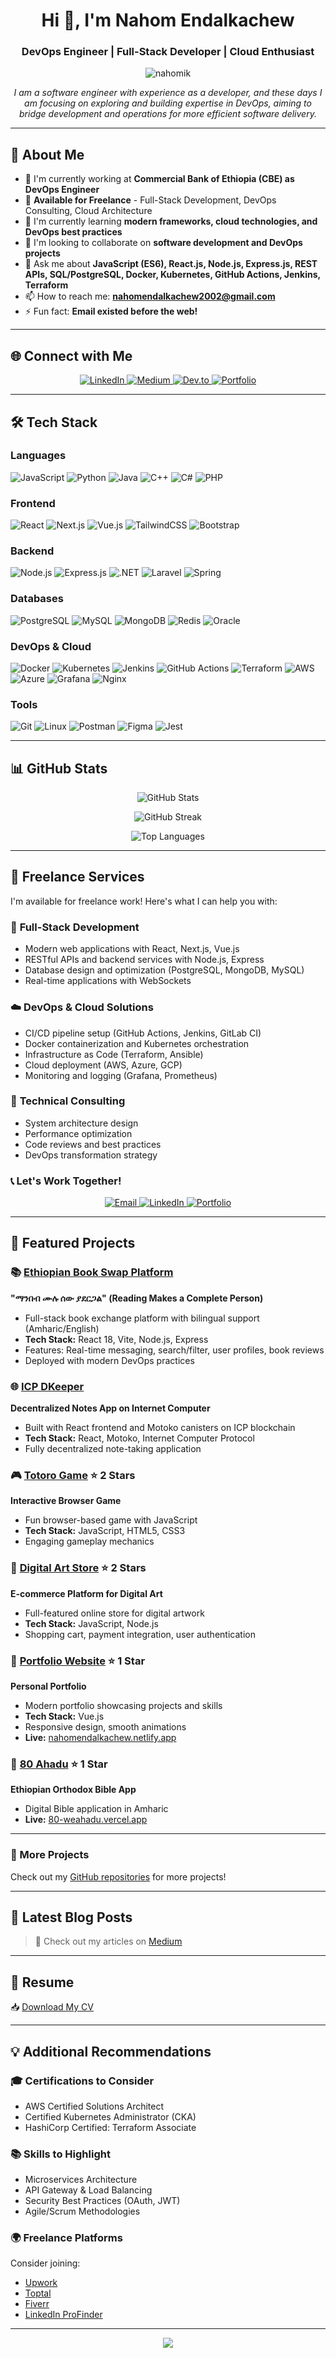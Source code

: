 <h1 align="center">Hi 👋, I'm Nahom Endalkachew</h1>
<h3 align="center">DevOps Engineer | Full-Stack Developer | Cloud Enthusiast</h3>

<p align="center">
  <img src="https://komarev.com/ghpvc/?username=nahomik&label=Profile%20views&color=00ADB5&style=flat" alt="nahomik" />
</p>

<p align="center">
  <em>I am a software engineer with experience as a developer, and these days I am focusing on exploring and building expertise in DevOps, aiming to bridge development and operations for more efficient software delivery.</em>
</p>

---

## 🚀 About Me

- 🔭 I'm currently working at **Commercial Bank of Ethiopia (CBE) as DevOps Engineer**
- 💼 **Available for Freelance** - Full-Stack Development, DevOps Consulting, Cloud Architecture
- 🌱 I'm currently learning **modern frameworks, cloud technologies, and DevOps best practices**
- 👯 I'm looking to collaborate on **software development and DevOps projects**
- 💬 Ask me about **JavaScript (ES6), React.js, Node.js, Express.js, REST APIs, SQL/PostgreSQL, Docker, Kubernetes, GitHub Actions, Jenkins, Terraform**
- 📫 How to reach me: **nahomendalkachew2002@gmail.com**
- ⚡ Fun fact: **Email existed before the web!**

---

## 🌐 Connect with Me

<p align="center">
  <a href="https://linkedin.com/in/nahomendalkachew-897899234" target="_blank">
    <img src="https://img.shields.io/badge/LinkedIn-0077B5?style=for-the-badge&logo=linkedin&logoColor=white" alt="LinkedIn"/>
  </a>
  <a href="https://medium.com/@nahomik" target="_blank">
    <img src="https://img.shields.io/badge/Medium-12100E?style=for-the-badge&logo=medium&logoColor=white" alt="Medium"/>
  </a>
  <a href="https://dev.to/nahomik" target="_blank">
    <img src="https://img.shields.io/badge/dev.to-0A0A0A?style=for-the-badge&logo=devdotto&logoColor=white" alt="Dev.to"/>
  </a>
  <a href="https://nahomendalkachew.netlify.app/" target="_blank">
    <img src="https://img.shields.io/badge/Portfolio-00ADB5?style=for-the-badge&logo=google-chrome&logoColor=white" alt="Portfolio"/>
  </a>
</p>

---

## 🛠️ Tech Stack

### **Languages**
![JavaScript](https://img.shields.io/badge/JavaScript-F7DF1E?style=for-the-badge&logo=javascript&logoColor=black)
![Python](https://img.shields.io/badge/Python-3776AB?style=for-the-badge&logo=python&logoColor=white)
![Java](https://img.shields.io/badge/Java-ED8B00?style=for-the-badge&logo=openjdk&logoColor=white)
![C++](https://img.shields.io/badge/C++-00599C?style=for-the-badge&logo=cplusplus&logoColor=white)
![C#](https://img.shields.io/badge/C%23-239120?style=for-the-badge&logo=csharp&logoColor=white)
![PHP](https://img.shields.io/badge/PHP-777BB4?style=for-the-badge&logo=php&logoColor=white)

### **Frontend**
![React](https://img.shields.io/badge/React-20232A?style=for-the-badge&logo=react&logoColor=61DAFB)
![Next.js](https://img.shields.io/badge/Next.js-000000?style=for-the-badge&logo=nextdotjs&logoColor=white)
![Vue.js](https://img.shields.io/badge/Vue.js-35495E?style=for-the-badge&logo=vuedotjs&logoColor=4FC08D)
![TailwindCSS](https://img.shields.io/badge/Tailwind_CSS-38B2AC?style=for-the-badge&logo=tailwind-css&logoColor=white)
![Bootstrap](https://img.shields.io/badge/Bootstrap-563D7C?style=for-the-badge&logo=bootstrap&logoColor=white)

### **Backend**
![Node.js](https://img.shields.io/badge/Node.js-339933?style=for-the-badge&logo=nodedotjs&logoColor=white)
![Express.js](https://img.shields.io/badge/Express.js-000000?style=for-the-badge&logo=express&logoColor=white)
![.NET](https://img.shields.io/badge/.NET-512BD4?style=for-the-badge&logo=dotnet&logoColor=white)
![Laravel](https://img.shields.io/badge/Laravel-FF2D20?style=for-the-badge&logo=laravel&logoColor=white)
![Spring](https://img.shields.io/badge/Spring-6DB33F?style=for-the-badge&logo=spring&logoColor=white)

### **Databases**
![PostgreSQL](https://img.shields.io/badge/PostgreSQL-316192?style=for-the-badge&logo=postgresql&logoColor=white)
![MySQL](https://img.shields.io/badge/MySQL-005C84?style=for-the-badge&logo=mysql&logoColor=white)
![MongoDB](https://img.shields.io/badge/MongoDB-4EA94B?style=for-the-badge&logo=mongodb&logoColor=white)
![Redis](https://img.shields.io/badge/Redis-DC382D?style=for-the-badge&logo=redis&logoColor=white)
![Oracle](https://img.shields.io/badge/Oracle-F80000?style=for-the-badge&logo=oracle&logoColor=white)

### **DevOps & Cloud**
![Docker](https://img.shields.io/badge/Docker-2496ED?style=for-the-badge&logo=docker&logoColor=white)
![Kubernetes](https://img.shields.io/badge/Kubernetes-326CE5?style=for-the-badge&logo=kubernetes&logoColor=white)
![Jenkins](https://img.shields.io/badge/Jenkins-D24939?style=for-the-badge&logo=jenkins&logoColor=white)
![GitHub Actions](https://img.shields.io/badge/GitHub_Actions-2088FF?style=for-the-badge&logo=github-actions&logoColor=white)
![Terraform](https://img.shields.io/badge/Terraform-7B42BC?style=for-the-badge&logo=terraform&logoColor=white)
![AWS](https://img.shields.io/badge/AWS-232F3E?style=for-the-badge&logo=amazon-aws&logoColor=white)
![Azure](https://img.shields.io/badge/Azure-0078D4?style=for-the-badge&logo=microsoft-azure&logoColor=white)
![Grafana](https://img.shields.io/badge/Grafana-F46800?style=for-the-badge&logo=grafana&logoColor=white)
![Nginx](https://img.shields.io/badge/Nginx-009639?style=for-the-badge&logo=nginx&logoColor=white)

### **Tools**
![Git](https://img.shields.io/badge/Git-F05032?style=for-the-badge&logo=git&logoColor=white)
![Linux](https://img.shields.io/badge/Linux-FCC624?style=for-the-badge&logo=linux&logoColor=black)
![Postman](https://img.shields.io/badge/Postman-FF6C37?style=for-the-badge&logo=postman&logoColor=white)
![Figma](https://img.shields.io/badge/Figma-F24E1E?style=for-the-badge&logo=figma&logoColor=white)
![Jest](https://img.shields.io/badge/Jest-C21325?style=for-the-badge&logo=jest&logoColor=white)

---

## 📊 GitHub Stats

<p align="center">
  <img src="https://github-readme-stats.vercel.app/api?username=nahomik&show_icons=true&theme=tokyonight&hide_border=true" alt="GitHub Stats" />
</p>

<p align="center">
  <img src="https://github-readme-streak-stats.herokuapp.com/?user=nahomik&theme=tokyonight&hide_border=true" alt="GitHub Streak" />
</p>

<p align="center">
  <img src="https://github-readme-stats.vercel.app/api/top-langs/?username=nahomik&layout=compact&theme=tokyonight&hide_border=true" alt="Top Languages" />
</p>

---

## 💼 Freelance Services

I'm available for freelance work! Here's what I can help you with:

### 🌟 **Full-Stack Development**
- Modern web applications with React, Next.js, Vue.js
- RESTful APIs and backend services with Node.js, Express
- Database design and optimization (PostgreSQL, MongoDB, MySQL)
- Real-time applications with WebSockets

### ☁️ **DevOps & Cloud Solutions**
- CI/CD pipeline setup (GitHub Actions, Jenkins, GitLab CI)
- Docker containerization and Kubernetes orchestration
- Infrastructure as Code (Terraform, Ansible)
- Cloud deployment (AWS, Azure, GCP)
- Monitoring and logging (Grafana, Prometheus)

### 🔧 **Technical Consulting**
- System architecture design
- Performance optimization
- Code reviews and best practices
- DevOps transformation strategy

### 📞 **Let's Work Together!**
<p align="center">
  <a href="mailto:nahomendalkachew2002@gmail.com">
    <img src="https://img.shields.io/badge/Email_Me-00ADB5?style=for-the-badge&logo=gmail&logoColor=white" alt="Email"/>
  </a>
  <a href="https://linkedin.com/in/nahomendalkachew-897899234">
    <img src="https://img.shields.io/badge/LinkedIn-0077B5?style=for-the-badge&logo=linkedin&logoColor=white" alt="LinkedIn"/>
  </a>
  <a href="https://nahomendalkachew.netlify.app/">
    <img src="https://img.shields.io/badge/Portfolio-00ADB5?style=for-the-badge&logo=google-chrome&logoColor=white" alt="Portfolio"/>
  </a>
</p>

---

## 🎯 Featured Projects

### 📚 [Ethiopian Book Swap Platform](https://github.com/nahomik/Books_Swap_Platform)
**"ማንበብ ሙሉ ሰው ያደርጋል" (Reading Makes a Complete Person)**
- Full-stack book exchange platform with bilingual support (Amharic/English)
- **Tech Stack:** React 18, Vite, Node.js, Express
- Features: Real-time messaging, search/filter, user profiles, book reviews
- Deployed with modern DevOps practices

### 🌐 [ICP DKeeper](https://github.com/nahomik/ICP-dkeeper)
**Decentralized Notes App on Internet Computer**
- Built with React frontend and Motoko canisters on ICP blockchain
- **Tech Stack:** React, Motoko, Internet Computer Protocol
- Fully decentralized note-taking application

### 🎮 [Totoro Game](https://github.com/nahomik/Totoro-Game) ⭐ 2 Stars
**Interactive Browser Game**
- Fun browser-based game with JavaScript
- **Tech Stack:** JavaScript, HTML5, CSS3
- Engaging gameplay mechanics

### 🎨 [Digital Art Store](https://github.com/nahomik/Digital-art-store) ⭐ 2 Stars
**E-commerce Platform for Digital Art**
- Full-featured online store for digital artwork
- **Tech Stack:** JavaScript, Node.js
- Shopping cart, payment integration, user authentication

### 💼 [Portfolio Website](https://github.com/nahomik/Portfolio) ⭐ 1 Star
**Personal Portfolio**
- Modern portfolio showcasing projects and skills
- **Tech Stack:** Vue.js
- Responsive design, smooth animations
- **Live:** [nahomendalkachew.netlify.app](https://nahomendalkachew.netlify.app/)

### 📖 [80 Ahadu](https://github.com/nahomik/80-ahadu) ⭐ 1 Star
**Ethiopian Orthodox Bible App**
- Digital Bible application in Amharic
- **Live:** [80-weahadu.vercel.app](https://80-weahadu.vercel.app/)

---

### 🔧 More Projects
Check out my [GitHub repositories](https://github.com/nahomik?tab=repositories) for more projects!

---

## 📝 Latest Blog Posts

<!-- BLOG-POST-LIST:START -->
<!-- BLOG-POST-LIST:END -->

> 📌 Check out my articles on [Medium](https://medium.com/@nahomik)

---

## 📄 Resume

📥 [Download My CV](https://nahomendalkachew.netlify.app/assets/Nahom_Endalkachew_cv.pdf)

---

## 💡 Additional Recommendations

### 🎓 **Certifications to Consider**
- AWS Certified Solutions Architect
- Certified Kubernetes Administrator (CKA)
- HashiCorp Certified: Terraform Associate

### 📚 **Skills to Highlight**
- Microservices Architecture
- API Gateway & Load Balancing
- Security Best Practices (OAuth, JWT)
- Agile/Scrum Methodologies

### 🌍 **Freelance Platforms**
Consider joining:
- [Upwork](https://www.upwork.com)
- [Toptal](https://www.toptal.com)
- [Fiverr](https://www.fiverr.com)
- [LinkedIn ProFinder](https://www.linkedin.com/profinder)

---

<p align="center">
  <img src="https://capsule-render.vercel.app/api?type=waving&color=00ADB5&height=100&section=footer" />
</p>
